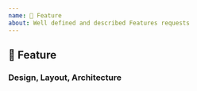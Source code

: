 ```yaml
---
name: 🚀 Feature
about: Well defined and described Features requests
---
```


## 🚀 Feature
<!-- Describe the Feature. -->

### Design, Layout, Architecture
<!-- Attach Screenshots and Drawings. -->
<!-- Specify more details of the Feature with each Picture. -->
